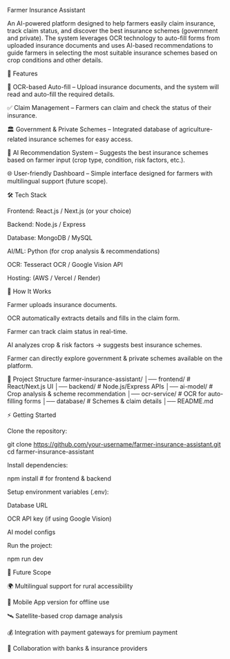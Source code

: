 Farmer Insurance Assistant

An AI-powered platform designed to help farmers easily claim insurance, track claim status, and discover the best insurance schemes (government and private). The system leverages OCR technology to auto-fill forms from uploaded insurance documents and uses AI-based recommendations to guide farmers in selecting the most suitable insurance schemes based on crop conditions and other details.

🚀 Features

📄 OCR-based Auto-fill – Upload insurance documents, and the system will read and auto-fill the required details.

✅ Claim Management – Farmers can claim and check the status of their insurance.

🏛️ Government & Private Schemes – Integrated database of agriculture-related insurance schemes for easy access.

🤖 AI Recommendation System – Suggests the best insurance schemes based on farmer input (crop type, condition, risk factors, etc.).

🌐 User-friendly Dashboard – Simple interface designed for farmers with multilingual support (future scope).

🛠️ Tech Stack

Frontend: React.js / Next.js (or your choice)

Backend: Node.js / Express

Database: MongoDB / MySQL

AI/ML: Python (for crop analysis & recommendations)

OCR: Tesseract OCR / Google Vision API

Hosting: (AWS / Vercel / Render)

📸 How It Works

Farmer uploads insurance documents.

OCR automatically extracts details and fills in the claim form.

Farmer can track claim status in real-time.

AI analyzes crop & risk factors → suggests best insurance schemes.

Farmer can directly explore government & private schemes available on the platform.

📂 Project Structure
farmer-insurance-assistant/
│── frontend/         # React/Next.js UI
│── backend/          # Node.js/Express APIs
│── ai-model/         # Crop analysis & scheme recommendation
│── ocr-service/      # OCR for auto-filling forms
│── database/         # Schemes & claim details
│── README.md

⚡ Getting Started

Clone the repository:

git clone https://github.com/your-username/farmer-insurance-assistant.git
cd farmer-insurance-assistant


Install dependencies:

npm install   # for frontend & backend


Setup environment variables (.env):

Database URL

OCR API key (if using Google Vision)

AI model configs

Run the project:

npm run dev

🔮 Future Scope

🌍 Multilingual support for rural accessibility

📱 Mobile App version for offline use

🛰️ Satellite-based crop damage analysis

💰 Integration with payment gateways for premium payment

🤝 Collaboration with banks & insurance providers
